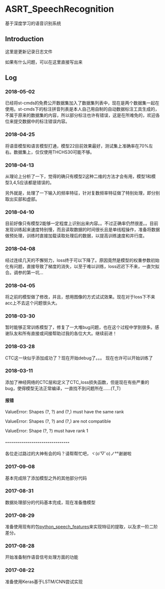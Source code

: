 # ASRT_SpeechRecognition
基于深度学习的语音识别系统

## Introduction

这里是更新记录日志文件

如果有什么问题，可以在这里直接写出来

## Log
### 2018-05-02
已经将st-cmds的免费公开数据集加入了数据集列表中，现在是两个数据集一起在使用。st-cmds下的标注拼音列表是本人自己用自制的自动数据标注工具生成的，不属于原来的数据集的内容，所以部分标注也许有错误，这是在所难免的，欢迎各位来提交数据中的标注错误内容。
### 2018-04-25
将语音模型和语言模型打通，模型22目前效果最好，测试集上准确率在70%左右。数据集上，仅仅使用THCHS30可能不够。
### 2018-04-13
从理论上分析了一下，觉得的确只有模型2这种二维的方法才会有用，模型1和模型3,4,5应该都是错误的。

另外就是，处理了一下输入的频率特征，针对复数频率特征做了特别处理，即分别取出实部和虚部。
### 2018-04-10
目前好像只有模型2能够一定程度上识别出来内容。。不过正确率仍然很差。。目前发现训练起来速度特别慢，而且读取数据的时间很长且是单线程操作，准备将数据做预处理，训练时直接加载读取处理后的数据，以提高训练速度和并行度。
### 2018-04-08
经过连续几天的不懈努力，loss终于可以下降了。原因竟然是模型的权重参数初始化有问题，直接导致了梯度的消失，以至于难以训练，loss迟迟下不来，一直欠拟合。调参的第一坑...
### 2018-04-05
将之前的模型做了修改，并且，想用图像的方式试试效果。现在对于loss下不来acc上不去这个问题很头大。
### 2018-03-30
暂时能够正常训练模型了，修复了一大堆bug问题，也在这个过程中学到很多。感谢队友和所有直接或间接帮助过我的各位大大。继续前进！
### 2018-03-28
CTC这一块似乎添加成功了？现在开始debug了。。。
现在也许可以开始训练了
### 2018-03-11
添加了神经网络的CTC层和定义了CTC_loss损失函数，但是现在有些严重的bug，使得模型无法正常编译，一直找不到问题所在......(T_T)
#### 报错 
ValueError: Shapes (?, ?) and (?,) must have the same rank

ValueError: Shapes (?, ?) and (?,) are not compatible

ValueError: Shape (?, ?) must have rank 1
#### --------------------------------
各位走过路过的大神有会的吗？请帮帮忙吧，ヾ(o′▽`o)ノ°°谢谢啦
### 2017-09-08
基本完成除了添加模型之外的其他部分代码
### 2017-08-31
数据处理部分的代码基本完成，现在准备撸模型
### 2017-08-29
准备使用现有的包[python_speech_features](https://github.com/jameslyons/python_speech_features)来实现特征的提取，以及求一阶二阶差分。
### 2017-08-28
开始准备制作语音信号处理方面的功能
### 2017-08-22
准备使用Keras基于LSTM/CNN尝试实现

